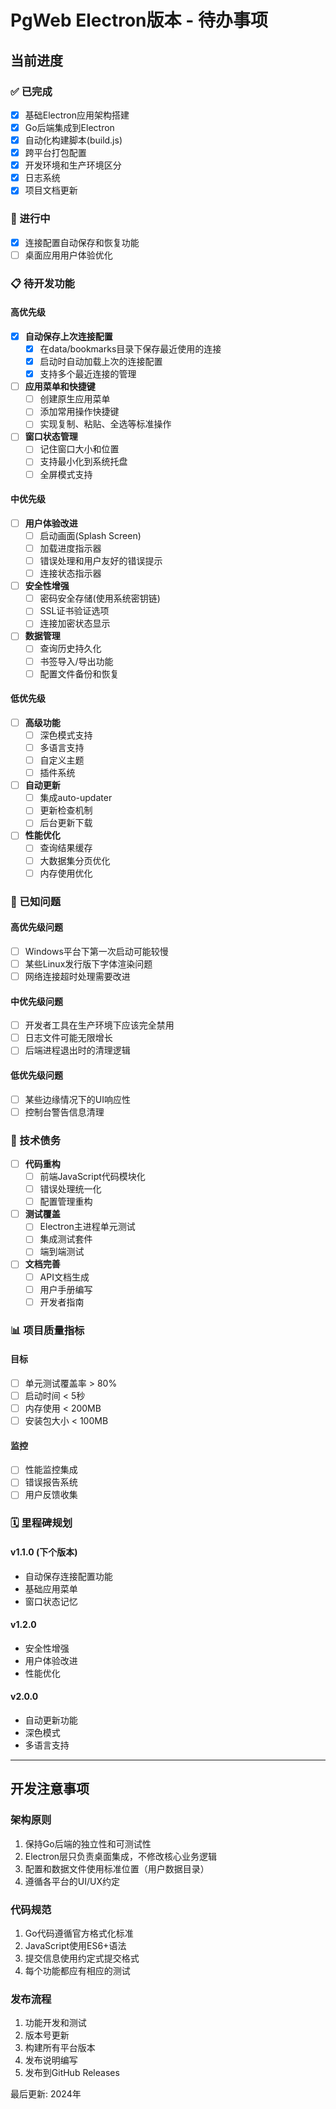 # PgWeb Electron版本 - 待办事项

## 当前进度

### ✅ 已完成
- [x] 基础Electron应用架构搭建
- [x] Go后端集成到Electron
- [x] 自动化构建脚本(build.js)
- [x] 跨平台打包配置
- [x] 开发环境和生产环境区分
- [x] 日志系统
- [x] 项目文档更新

### 🚧 进行中
- [x] 连接配置自动保存和恢复功能
- [ ] 桌面应用用户体验优化

### 📋 待开发功能

#### 高优先级
- [x] **自动保存上次连接配置**
  - [x] 在data/bookmarks目录下保存最近使用的连接
  - [x] 启动时自动加载上次的连接配置
  - [x] 支持多个最近连接的管理
  
- [ ] **应用菜单和快捷键**
  - [ ] 创建原生应用菜单
  - [ ] 添加常用操作快捷键
  - [ ] 实现复制、粘贴、全选等标准操作

- [ ] **窗口状态管理**
  - [ ] 记住窗口大小和位置
  - [ ] 支持最小化到系统托盘
  - [ ] 全屏模式支持

#### 中优先级
- [ ] **用户体验改进**
  - [ ] 启动画面(Splash Screen)
  - [ ] 加载进度指示器
  - [ ] 错误处理和用户友好的错误提示
  - [ ] 连接状态指示器

- [ ] **安全性增强**
  - [ ] 密码安全存储(使用系统密钥链)
  - [ ] SSL证书验证选项
  - [ ] 连接加密状态显示

- [ ] **数据管理**
  - [ ] 查询历史持久化
  - [ ] 书签导入/导出功能
  - [ ] 配置文件备份和恢复

#### 低优先级
- [ ] **高级功能**
  - [ ] 深色模式支持
  - [ ] 多语言支持
  - [ ] 自定义主题
  - [ ] 插件系统

- [ ] **自动更新**
  - [ ] 集成auto-updater
  - [ ] 更新检查机制
  - [ ] 后台更新下载

- [ ] **性能优化**
  - [ ] 查询结果缓存
  - [ ] 大数据集分页优化
  - [ ] 内存使用优化

### 🐛 已知问题

#### 高优先级问题
- [ ] Windows平台下第一次启动可能较慢
- [ ] 某些Linux发行版下字体渲染问题
- [ ] 网络连接超时处理需要改进

#### 中优先级问题
- [ ] 开发者工具在生产环境下应该完全禁用
- [ ] 日志文件可能无限增长
- [ ] 后端进程退出时的清理逻辑

#### 低优先级问题
- [ ] 某些边缘情况下的UI响应性
- [ ] 控制台警告信息清理

### 🔧 技术债务

- [ ] **代码重构**
  - [ ] 前端JavaScript代码模块化
  - [ ] 错误处理统一化
  - [ ] 配置管理重构

- [ ] **测试覆盖**
  - [ ] Electron主进程单元测试
  - [ ] 集成测试套件
  - [ ] 端到端测试

- [ ] **文档完善**
  - [ ] API文档生成
  - [ ] 用户手册编写
  - [ ] 开发者指南

### 📊 项目质量指标

#### 目标
- [ ] 单元测试覆盖率 > 80%
- [ ] 启动时间 < 5秒
- [ ] 内存使用 < 200MB
- [ ] 安装包大小 < 100MB

#### 监控
- [ ] 性能监控集成
- [ ] 错误报告系统
- [ ] 用户反馈收集

### 🗓️ 里程碑规划

#### v1.1.0 (下个版本)
- 自动保存连接配置功能
- 基础应用菜单
- 窗口状态记忆

#### v1.2.0
- 安全性增强
- 用户体验改进
- 性能优化

#### v2.0.0
- 自动更新功能
- 深色模式
- 多语言支持

---

## 开发注意事项

### 架构原则
1. 保持Go后端的独立性和可测试性
2. Electron层只负责桌面集成，不修改核心业务逻辑
3. 配置和数据文件使用标准位置（用户数据目录）
4. 遵循各平台的UI/UX约定

### 代码规范
1. Go代码遵循官方格式化标准
2. JavaScript使用ES6+语法
3. 提交信息使用约定式提交格式
4. 每个功能都应有相应的测试

### 发布流程
1. 功能开发和测试
2. 版本号更新
3. 构建所有平台版本
4. 发布说明编写
5. 发布到GitHub Releases

最后更新: 2024年 